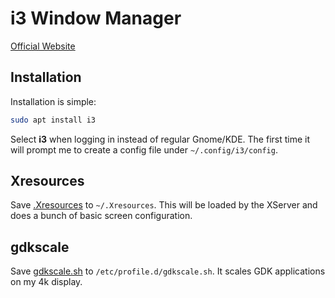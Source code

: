 # i3 Window Manager

[Official Website](https://i3wm.org/)

## Installation

Installation is simple:

```bash
sudo apt install i3
```

Select **i3** when logging in instead of regular Gnome/KDE. The first time it will prompt me to create a config file under `~/.config/i3/config`.

## Xresources

Save [.Xresources](.Xresources) to `~/.Xresources`. This will be loaded by the XServer and does a bunch of basic screen configuration.

## gdkscale

Save [gdkscale.sh](gdkscale.sh) to `/etc/profile.d/gdkscale.sh`. It scales GDK applications on my 4k display.
